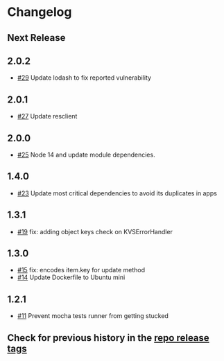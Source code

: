 # Changelog

## Next Release

## 2.0.2
- [#29](https://github.com/mercadolibre/fury_node-kvsclient/pull/29) Update lodash to fix reported vulnerability

## 2.0.1
- [#27](https://github.com/mercadolibre/fury_node-kvsclient/pull/27) Update resclient

## 2.0.0
- [#25](https://github.com/mercadolibre/fury_node-kvsclient/pull/25) Node 14 and update module dependencies.

## 1.4.0
- [#23](https://github.com/mercadolibre/fury_node-kvsclient/pull/23) Update most critical dependencies to avoid its duplicates in apps

## 1.3.1
- [#19](https://github.com/mercadolibre/fury_node-kvsclient/pull/19) fix: adding object keys check on KVSErrorHandler

## 1.3.0
- [#15](https://github.com/mercadolibre/fury_node-kvsclient/pull/15) fix: encodes item.key for update method
- [#14](https://github.com/mercadolibre/fury_node-kvsclient/pull/14) Update Dockerfile to Ubuntu mini

## 1.2.1
- [#11](https://github.com/mercadolibre/fury_node-kvsclient/pull/11) Prevent mocha tests runner from getting stucked

## Check for previous history in the [repo release tags](https://github.com/mercadolibre/fury_node-kvsclient/releases)
